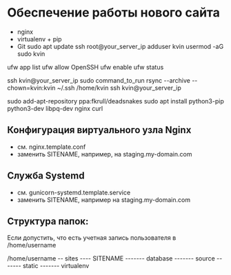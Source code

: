 Обеспечение работы нового сайта
===============================

* nginx
* virtualenv + pip
* Git sudo apt update ssh root@your_server_ip adduser kvin usermod -aG sudo kvin

ufw app list 
ufw allow OpenSSH 
ufw enable 
ufw status

ssh kvin@your_server_ip sudo command_to_run rsync --archive --chown=kvin:kvin ~/.ssh /home/kvin ssh kvin@your_server_ip

sudo add-apt-repository ppa:fkrull/deadsnakes sudo apt install python3-pip python3-dev libpq-dev nginx curl

## Конфигурация виртуального узла Nginx

* см. nginx.template.conf
* заменить SITENAME, например, на staging.my-domain.com

## Служба Systemd

* см. gunicorn-systemd.template.service
* заменить SITENAME, например на staging.my-domain.com

## Структура папок:
Если допустить, что есть учетная запись пользователя в /home/username

/home/username
-- sites
---- SITENAME
------- database
------- source
------- static
------- virtualenv